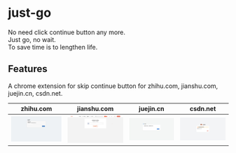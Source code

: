 # just-go

No need click continue button any more.  
Just go, no wait.  
To save time is to lengthen life.

## Features

A chrome extension for skip continue button for zhihu.com, jianshu.com, juejin.cn, csdn.net.

| zhihu.com                                                                      | jianshu.com                                                                      | juejin.cn                                                                      | csdn.net                                                                      |
| ------------------------------------------------------------------------------ | -------------------------------------------------------------------------------- | ------------------------------------------------------------------------------ | ----------------------------------------------------------------------------- |
| ![-w20](https://github.com/ibangbang/just-go/blob/main/preview/zhihu.com.jpeg) | ![-w20](https://github.com/ibangbang/just-go/blob/main/preview/jianshu.com.jpeg) | ![-w20](https://github.com/ibangbang/just-go/blob/main/preview/juejin.cn.jpeg) | ![-w20](https://github.com/ibangbang/just-go/blob/main/preview/csdn.net.jpeg) |
